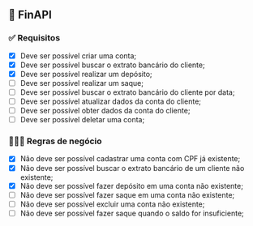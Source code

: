 ## 💸 FinAPI 

###  ✅ Requisitos

- [x] Deve ser possível criar uma conta;
- [x] Deve ser possível buscar o extrato bancário do cliente;
- [x] Deve ser possível realizar um depósito;
- [ ] Deve ser possível realizar um saque;
- [ ] Deve ser possível buscar o extrato bancário do cliente por data;
- [ ] Deve ser possível atualizar dados da conta do cliente;
- [ ] Deve ser possível obter dados da conta do cliente;
- [ ] Deve ser possível deletar uma conta;

### 👩🏽‍💼 Regras de negócio

- [x] Não deve ser possível cadastrar uma conta com CPF já existente;
- [x] Não deve ser possível buscar o extrato bancário de um cliente não existente;
- [x] Não deve ser possível fazer depósito em uma conta não existente;
- [ ] Não deve ser possível fazer saque em uma conta não existente;
- [ ] Não deve ser possível excluir uma conta não existente;
- [ ] Não deve ser possível fazer saque quando o saldo for insuficiente;
